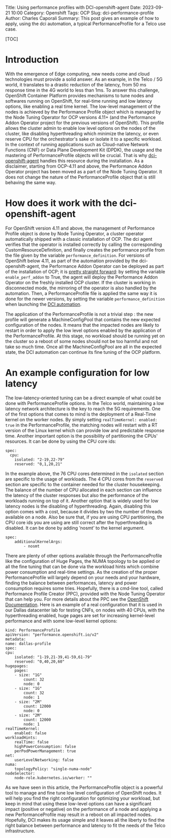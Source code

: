 Title: Using performance profiles with DCI-openshift-agent
Date: 2023-09-21 10:00
Category: Openshift
Tags: OCP
Slug: dci-performance-profile
Author: Charles Caporali
Summary: This post gives an example of how to apply, using the dci automation, a typical PerformanceProfile for a Telco use case.

[TOC]

# Introduction

With the emergence of Edge computing, new needs come and cloud technologies must provide a solid answer. As an example, in the Telco / 5G world, it translates to a drastic reduction of the latency, from 50 ms response time in the 4G world to less than 1ms.
To answer this challenge, OpenShift Container Platform provides mechanisms to tune nodes and softwares running on OpenShift,  for real-time running and low latency options, like enabling a real time kernel. The low-level management of the nodes is achieved by the Performance Profile object which is managed by the Node Tuning Operator for OCP versions 4.11+ (and the Performance Addon Operator project for the previous versions of OpenShift). This profile allows the cluster admin to enable low level options on the nodes of the cluster, like disabling hyperthreading which minimize the latency, or even reserve CPU for the orchestrator's sake or isolate it to a specific workload.
In the context of running applications such as Cloud-native Network Functions (CNF) or Data Plane Development Kit (DPDK), the usage and the mastering of PerformanceProfile objects will be crucial. That is why [dci-openshift-agent](https://github.com/redhat-cip/dci-openshift-agent) handles this resource during the installation.
As a disclaimer, starting from OCP-4.11 and above, the Performance Addon Operator project has been moved as a part of the Node Tuning Operator. It does not change the nature of the PerformanceProfile object that is still behaving the same way.

# How does it work with the dci-openshift-agent

For OpenShift version 4.11 and above, the management of Performance Profile object is done by Node Tuning Operator, a cluster operator automatically shipped with a classic installation of OCP. The dci agent verifies that the operator is installed correctly by calling the corresponding CustomResourceDefinition, and finally creates the performance profile from the file given by the variable `performance_definition`.
For versions of OpenShift below 4.11, as part of the automation provided by the dci-openshift-agent, the Performance Addon Operator can be deployed as part of the installation of OCP; it is [pretty straight forward](https://doc.distributed-ci.io/dci-openshift-agent/#ansible-variables): by setting the variable `enable_perf_addon` to True, the agent will deploy the Performance Addon Operator on the freshly installed OCP cluster. If the cluster is working in disconnected mode, the mirroring of the operator is also handled by the automation. Then, a PerformanceProfile file is applied the same way it is done for the newer versions, by setting the variable `performance_definition` when launching the [DCI automation](https://github.com/redhat-cip/dci-openshift-agent/blob/master/plays/deploy-operators.yml#L151C1-L162C44).

The application of the PerformanceProfile is not a trivial step : the new profile will generate a MachineConfigPool that contains the new expected configuration of the nodes. It means that the impacted nodes are likely to restart in order to apply the low level options enabled by the application of the PerformanceProfile. At this stage, no workload should be running yet on the cluster so a reboot of some nodes should not be too harmful and not take so much time. Once all the MachineConfigPool are all in the expected state, the DCI automation can continue its fine tuning of the OCP platform.

# An example configuration for low latency

The low-latency-oriented tuning can be a direct example of what could be done with PerformanceProfile options. In the Telco world, maintaining a low latency network architecture is the key to reach the 5G requirements. One of the first options that comes to mind is the deployment of a Real-Time kernel on the worker nodes. By simply setting `realTimeKernel: enabled: true` in the PerformanceProfile, the matching nodes will restart with a RT version of the Linux kernel which can provide low and predictable response time.
Another important option is the possibility of partitioning the CPUs' resources. It can be done by using the CPU core ids:

    spec:
      cpu:
        isolated: "2-19,22-79"
        reserved: "0,1,20,21"

In the example above, the 76 CPU cores determined in the `isolated` section are specific to the usage of workloads. The 4 CPU cores from the `reserved` section are specific to the container needed for the cluster housekeeping. The balance of the number of CPU allocated in each section can influence the latency of the cluster responses but also the performance of the workloads running on top of it.
Another option that is widely used for low latency nodes is the disabling of hyperthreading. Again, disabling this option comes with a cost, because it divides by two the number of threads available on a node. Also be sure that, if you are using CPU partitioning, the CPU core ids you are using are still correct after the hyperthreading is disabled. It can be done by adding ’nosmt’ to the kernel argument.

    spec:
        additionalKernelArgs:
            - nosmt


There are plenty of other options available through the PerformanceProfile like the configuration of Huge Pages, the NUMA topology to be applied or all the fine tuning that can be done via the workload hints which combine power consumption and real-time settings. As the creation of the proper PerformanceProfile will largely depend on your needs and your hardware, finding the balance between performances, latency and power consumption requires some tries. Hopefully, there is a cmd-line tool, called Performance Profile Creator (PPC), provided with the Node Tuning Operator that can help you. For more details about the PPC see the [OpenShift Documentation](https://docs.openshift.com/container-platform/4.13/scalability_and_performance/cnf-create-performance-profiles.html).
Here is an example of a real configuration that it is used in our Dallas datacenter lab for testing CNFs, on nodes with 40 CPUs, with  the hyperthreading enabled, huge pages are set for increasing kernel-level performance and with some low-level kernel options:

    kind: PerformanceProfile
    apiVersion: "performance.openshift.io/v2"
    metadata:
    name: dallas-profile
    spec:
    cpu:
        isolated: "1-19,21-39,41-59,61-79"
        reserved: "0,40,20,60"
    hugepages:
        pages:
        - size: "1G"
            count: 32
            node: 0
        - size: "1G"
            count: 32
            node: 1
        - size: "2M"
            count: 12000
            node: 0
        - size: "2M"
            count: 12000
            node: 1
    realTimeKernel:
        enabled: false
    workloadHints:
        realTime: false
        highPowerConsumption: false
        perPodPowerManagement: true
    net:
        userLevelNetworking: false
    numa:
        topologyPolicy: "single-numa-node"
    nodeSelector:
        node-role.kubernetes.io/worker: ""

As we have seen in this article, the PerformanceProfile object is a powerful tool to manage and fine tune low level configuration of OpenShift nodes. It will help you find the right configuration for optimizing your workload, but keep in mind that using these low-level options can have a significant impact (positive or negative) on the performance of a node and applying a new PerformanceProfile may result in a reboot on all impacted nodes. Hopefully, DCI makes its usage simple and it leaves all the liberty to find the right balance between performance and latency to fit the needs of the Telco infrastructure.

